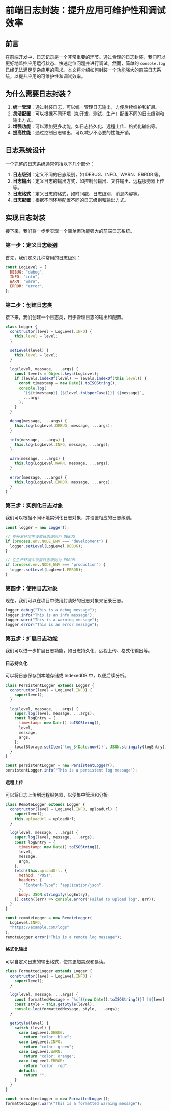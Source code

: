 # 前端日志封装：提升应用可维护性和调试效率

## 前言

在前端开发中，日志记录是一个非常重要的环节。通过合理的日志封装，我们可以更好地监控应用运行状态、快速定位问题并进行调试。然而，简单的 `console.log` 已经无法满足复杂应用的需求。本文将介绍如何封装一个功能强大的前端日志系统，以提升应用的可维护性和调试效率。

## 为什么需要日志封装？

1. **统一管理**：通过封装日志，可以统一管理日志输出，方便后续维护和扩展。
2. **灵活配置**：可以根据不同环境（如开发、测试、生产）配置不同的日志级别和输出方式。
3. **增强功能**：可以添加更多功能，如日志持久化、远程上传、格式化输出等。
4. **提高性能**：通过控制日志输出，可以减少不必要的性能开销。

## 日志系统设计

一个完整的日志系统通常包括以下几个部分：

1. **日志级别**：定义不同的日志级别，如 DEBUG、INFO、WARN、ERROR 等。
2. **日志输出**：定义日志的输出方式，如控制台输出、文件输出、远程服务器上传等。
3. **日志格式**：定义日志的格式，如时间戳、日志级别、消息内容等。
4. **日志配置**：根据不同环境配置不同的日志级别和输出方式。

## 实现日志封装

接下来，我们将一步步实现一个简单但功能强大的前端日志系统。

### 第一步：定义日志级别

首先，我们定义几种常用的日志级别：

```javascript
const LogLevel = {
  DEBUG: "debug",
  INFO: "info",
  WARN: "warn",
  ERROR: "error",
};
```

### 第二步：创建日志类

接下来，我们创建一个日志类，用于管理日志的输出和配置。

```javascript
class Logger {
  constructor(level = LogLevel.INFO) {
    this.level = level;
  }

  setLevel(level) {
    this.level = level;
  }

  log(level, message, ...args) {
    const levels = Object.keys(LogLevel);
    if (levels.indexOf(level) >= levels.indexOf(this.level)) {
      const timestamp = new Date().toISOString();
      console.log(
        `[${timestamp}] [${level.toUpperCase()}] ${message}`,
        ...args
      );
    }
  }

  debug(message, ...args) {
    this.log(LogLevel.DEBUG, message, ...args);
  }

  info(message, ...args) {
    this.log(LogLevel.INFO, message, ...args);
  }

  warn(message, ...args) {
    this.log(LogLevel.WARN, message, ...args);
  }

  error(message, ...args) {
    this.log(LogLevel.ERROR, message, ...args);
  }
}
```

### 第三步：实例化日志对象

我们可以根据不同环境实例化日志对象，并设置相应的日志级别。

```javascript
const logger = new Logger();

// 在开发环境中设置日志级别为 DEBUG
if (process.env.NODE_ENV === "development") {
  logger.setLevel(LogLevel.DEBUG);
}

// 在生产环境中设置日志级别为 ERROR
if (process.env.NODE_ENV === "production") {
  logger.setLevel(LogLevel.ERROR);
}
```

### 第四步：使用日志对象

现在，我们可以在项目中使用封装好的日志对象来记录日志。

```javascript
logger.debug("This is a debug message");
logger.info("This is an info message");
logger.warn("This is a warning message");
logger.error("This is an error message");
```

### 第五步：扩展日志功能

我们可以进一步扩展日志功能，如日志持久化、远程上传、格式化输出等。

#### 日志持久化

可以将日志保存到本地存储或 IndexedDB 中，以便后续分析。

```javascript
class PersistentLogger extends Logger {
  constructor(level = LogLevel.INFO) {
    super(level);
  }

  log(level, message, ...args) {
    super.log(level, message, ...args);
    const logEntry = {
      timestamp: new Date().toISOString(),
      level,
      message,
      args,
    };
    localStorage.setItem(`log_${Date.now()}`, JSON.stringify(logEntry));
  }
}

const persistentLogger = new PersistentLogger();
persistentLogger.info("This is a persistent log message");
```

#### 远程上传

可以将日志上传到远程服务器，以便集中管理和分析。

```javascript
class RemoteLogger extends Logger {
  constructor(level = LogLevel.INFO, uploadUrl) {
    super(level);
    this.uploadUrl = uploadUrl;
  }

  log(level, message, ...args) {
    super.log(level, message, ...args);
    const logEntry = {
      timestamp: new Date().toISOString(),
      level,
      message,
      args,
    };
    fetch(this.uploadUrl, {
      method: "POST",
      headers: {
        "Content-Type": "application/json",
      },
      body: JSON.stringify(logEntry),
    }).catch((err) => console.error("Failed to upload log", err));
  }
}

const remoteLogger = new RemoteLogger(
  LogLevel.INFO,
  "https://example.com/logs"
);
remoteLogger.error("This is a remote log message");
```

#### 格式化输出

可以自定义日志的输出格式，使其更加美观和易读。

```javascript
class FormattedLogger extends Logger {
  constructor(level = LogLevel.INFO) {
    super(level);
  }

  log(level, message, ...args) {
    const formattedMessage = `%c[${new Date().toISOString()}] [${level.toUpperCase()}] ${message}`;
    const style = this.getStyle(level);
    console.log(formattedMessage, style, ...args);
  }

  getStyle(level) {
    switch (level) {
      case LogLevel.DEBUG:
        return "color: blue";
      case LogLevel.INFO:
        return "color: green";
      case LogLevel.WARN:
        return "color: orange";
      case LogLevel.ERROR:
        return "color: red";
      default:
        return "";
    }
  }
}

const formattedLogger = new FormattedLogger();
formattedLogger.warn("This is a formatted warning message");
```
